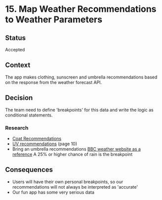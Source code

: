 # 15. Map Weather Recommendations to Weather Parameters

## Status

Accepted

## Context

The app makes clothing, sunscreen and umbrella recommendations based on the response from the weather forecast API. 

## Decision

The team need to define 'breakpoints' for this data and write the logic as conditional statements.

### Research

* [Coat Recommendations](https://blog.tessuti.co.uk/brits-need-coat/)
* [UV recommendations](https://www.metoffice.gov.uk/binaries/content/assets/metofficegovuk/pdf/data/datapoint_api_reference.pdf) (page 10)
* Bring an umbrella recommendations [BBC weather website as a reference](https://www.bbc.com/weather) A 25% or higher chance of rain is the breakpoint

## Consequences

* Users will have their own personal breakpoints, so our recommendations will not always be interpreted as 'accurate'
* Our fun app has some very serious data